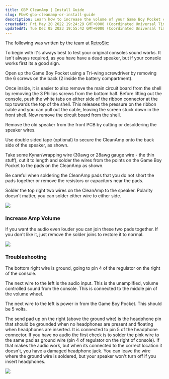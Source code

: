 ```yaml
---
title: GBP CleanAmp | Install Guide
slug: FbwX-gbp-cleanamp-or-install-guide
description: Learn how to increase the volume of your Game Boy Pocket console with step-by-step instructions. Test the sound, replace the old speaker with a CleanAmp, and solder wires for optimal performance. Troubleshooting tips included!
createdAt: Fri May 20 2022 19:24:29 GMT+0000 (Coordinated Universal Time)
updatedAt: Tue Dec 05 2023 19:55:42 GMT+0000 (Coordinated Universal Time)
---
```


The following was written by the team at [RetroSix:](https://retrosix.co.uk/)

To begin with it's always best to test your original consoles sound works. It isn't always required, as you have have a dead speaker, but if your console works first its a good sign.&#x20;

Open up the Game Boy Pocket using a Tri-wing screwdriver by removing the 6 screws on the back (2 inside the battery compartment).

Once inside, it is easier to also remove the main circuit board from the shell by removing the 3 Philips screws from the bottom half. Before lifting out the console, push the white tabs on either side of the ribbon connector at the top towards the top of the shell. This releases the pressure on the ribbon cable and you can pull out the cable, leaving the screen stuck down in the front shell. Now remove the circuit board from the shell.

Remove the old speaker from the front PCB by cutting or desoldering the speaker wires.

Use double sided tape (optional) to secure the CleanAmp onto the back side of the speaker, as shown.&#x20;

Take some Kynar/wrapping wire (30awg or 28awg gauge wire - the thin stuff), cut it to length and solder the wires from the points on the Game Boy Pocket to the pads on the CleanAmp as shown.

Be careful when soldering the CleanAmp pads that you do not short the pads together or remove the resistors or capacitors near the pads.

Solder the top right two wires on the CleanAmp to the speaker. Polarity doesn't matter, you can solder either wire to either side.


![](../../assets/oRJW7y4WUFuX95KsN1Q5B_image.png)

### Increase Amp Volume

If you want the audio even louder you can join these two pads together. If you don't like it, just remove the solder joins to restore it to normal.

![](../../assets/T9t-hdsx_HsvD6oATCo9S_image.png)

### Troubleshooting

The bottom right wire is ground, going to pin 4 of the regulator on the right of the console.

The next wire to the left is the audio input. This is the unamplified, volume controlled sound from the console. This is connected to the middle pin of the volume wheel.

The next wire to the left is power in from the Game Boy Pocket. This should be 5 volts.

The send pad up on the right (above the ground wire) is the headphone pin that should be grounded when no headphones are present and floating when headphones are inserted. It is connected to pin 5 of the headphone connector. If you have no audio the first check is to solder the pink wire to the same pad as ground wire (pin 4 of regulator on the right of console). If that makes the audio work, but when its connected to the correct location it doesn't, you have a damaged headphone jack. You can leave the wire where the ground wire is soldered, but your speaker won't turn off if you insert headphones.

![](../../assets/RfWfRemiUcV79ZJ2CM_Y6_image.png)
